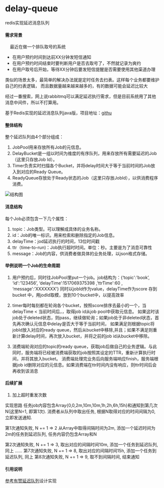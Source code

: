# delay-queue
redis实现延迟消息队列

#### 需求背景
&nbsp;&nbsp;&nbsp;&nbsp;最近在做一个排队取号的系统
* 在用户预约时间到达前XX分钟发短信通知
* 在用户预约时间结束时要判断用户是否去取号了，不然就记录为爽约
* 在用户取号后开始，等待XX分钟后要发短信提醒是否需要使用其他渠道办理

类似的场景太多，最简单的解决办法就是定时任务去扫表。这样每个业务都要维护自己的扫表逻辑，
而且数据量越来越来越多的，有的数据可能会延迟比较大

经过一番搜索，网上说rabbitmq可以满足延迟执行需求，但是目前系统用了其他消息中间件，所以不打算用。

基于Redis实现的延迟消息队列java版，项目地址：[githu](https://github.com/yangwenjie88/delay-queue)

#### 整体结构
整个延迟队列由4个部分组成：

1. JobPool用来存放所有Job的元信息。
2. DelayBucket是一组以时间为维度的有序队列，用来存放所有需要延迟的Job（这里只存放Job Id）。
3. Timer负责实时扫描各个Bucket，并将delay时间大于等于当前时间的Job放入到对应的Ready Queue。
4. ReadyQueue存放处于Ready状态的Job（这里只存放JobId），以供消费程序消费。

![结构图](https://tech.youzan.com/content/images/2016/03/all-1.png)

#### 消息结构
每个Job必须包含一下几个属性：

1. topic：Job类型。可以理解成具体的业务名称。
2. id：Job的唯一标识。用来检索和删除指定的Job信息。
3. delayTime：jod延迟执行的时间，13位时间戳
4. ttr（time-to-run)：Job执行超时时间。单位：秒。主要是为了消息可靠性
5. message：Job的内容，供消费者做具体的业务处理，以json格式存储。

#### 举例说明一个Job的生命周期
1. 用户预约后，同时往JobPool里put一个job。job结构为：{‘topic':'book’, ‘id':'123456’, ‘delayTime’:1517069375398 ,’ttrTime':60 , ‘message':’XXXXXXX’}
  同时以jobId作为value，delayTime作为score 存到bucket 中，用jodId取模，放到10个bucket中，以提高效率
  
2. timer每时每刻都在轮询各个bucket，按照score排序去最小的一个，当delayTime < 当前时间后，，取得job id从job pool中获取元信息。
如果这时该job处于deleted状态，则pass，继续做轮询；如果job处于非deleted状态，首先再次确认元信息中delay是否大于等于当前时间，
如果满足则根据topic将jobId放入对应的ready queue，然后从bucket中移除,并且；如果不满足则重新计算delay时间，再次放入bucket，并将之前的job id从bucket中移除。

3. 消费端轮询对应的topic的ready queue，获取job后做自己的业务逻辑。与此同时，服务端将已经被消费端获取的job按照其设定的TTR，重新计算执行时间，并将其放入bucket。
消费端处理完业务后向服务端响应finish，服务端根据job id删除对应的元信息。如果消费端在ttr时间内没有响应，则ttr时间后会再收到该消息

#### 后续扩展
1. 加上超时重发次数

实现思路
任务job内容包含Array{0,0,2m,10m,10m,1h,2h,6h,15h}和通知到第几次N(这里N=1, 即第1次).
消费者从队列中取出任务, 根据N取得对应的时间间隔为0, 立即发送通知.

第1次通知失败, N += 1 => 2
从Array中取得间隔时间为2m, 添加一个延迟时间为2m的任务到延迟队列, 任务内容仍包含Array和N

第2次通知失败, N += 1 => 3, 取出对应的间隔时间10m, 添加一个任务到延迟队列, 同上
......
第7次通知失败, N += 1 => 8, 取出对应的间隔时间15h, 添加一个任务到延迟队列, 同上
第8次通知失败, N += 1 => 9, 取不到间隔时间, 结束通知

#### 引用说明
[参考有赞延迟队列](https://tech.youzan.com/queuing_delay/)设计实现